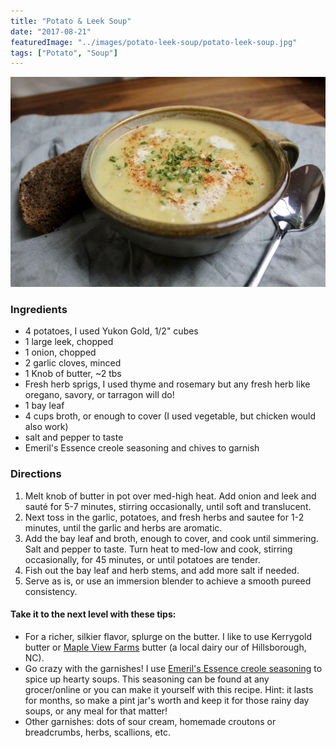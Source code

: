 ```yaml
---
title: "Potato & Leek Soup"
date: "2017-08-21"
featuredImage: "../images/potato-leek-soup/potato-leek-soup.jpg"
tags: ["Potato", "Soup"]
---
```

![Potato Leek Soup](../images/potato-leek-soup/potato-leek-soup.jpg)

### Ingredients
- 4 potatoes, I used Yukon Gold, 1/2" cubes
- 1  large leek, chopped
- 1 onion, chopped
- 2 garlic cloves, minced
- 1 Knob of butter, ~2 tbs
- Fresh herb sprigs, I used thyme and rosemary but any fresh herb like oregano, savory, or tarragon will do!
- 1 bay leaf
- 4 cups broth, or enough to cover (I used vegetable, but chicken would also work)
- salt and pepper to taste
- Emeril's Essence creole seasoning and chives to garnish
 
### Directions
1. Melt knob of butter in pot over med-high heat. Add onion and leek and sauté for 5-7 minutes, stirring occasionally, until soft and translucent.
2. Next toss in the garlic, potatoes, and fresh herbs and sautee for 1-2 minutes, until the garlic and herbs are aromatic. 
3. Add the bay leaf and broth, enough to cover, and cook until simmering. Salt and pepper to taste. Turn heat to med-low and cook, stirring occasionally, for 45 minutes, or until potatoes are tender. 
4. Fish out the bay leaf and herb stems, and add more salt if needed. 
5. Serve as is, or use an immersion blender to achieve a smooth pureed consistency.  

#### Take it to the next level with these tips:
- For a richer, silkier flavor, splurge on the butter. I like to use Kerrygold butter or [Maple View Farms](http://mapleviewfarm.com/) butter (a local dairy our of Hillsborough, NC). 
- Go crazy with the garnishes! I use [Emeril's Essence creole seasoning](https://www.emerils.com/120057/emerils-essence-creole-seasoning) to spice up hearty soups. This seasoning can be found at any grocer/online or you can make it yourself with this recipe. Hint: it lasts for months, so make a pint jar's worth and keep it for those rainy day soups, or any meal for that matter!
- Other garnishes: dots of sour cream, homemade croutons or breadcrumbs, herbs, scallions, etc. 